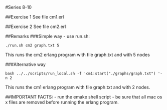 #Series 8-10

##Exercise 1
See file cm1.erl

##Exercise 2
See file cm2.erl

##Remarks
###Simple way - use run.sh:
```
./run.sh cm2 graph.txt 5
```
This runs the cm2 erlang program with file graph.txt and with 5 nodes  


###Alternative way
```
bash ../../scripts/run_local.sh -f 'cm1:start("./graphs/graph.txt") '-n 2
```
This runs the cm1 erlang program with file graph.txt and with 2 nodes.  



##IMPORTANT FACTS:
	- run the emake shell script
	- be sure that all mac os x files are removed before running the erlang program.
